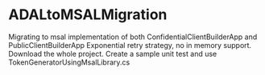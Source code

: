 # ADALtoMSALMigration
Migrating to msal implementation of both ConfidentialClientBuilderApp and PublicClientBuilderApp
Exponential retry strategy, no in memory support.
Download the whole project. Create a sample unit test and use TokenGeneratorUsingMsalLibrary.cs
